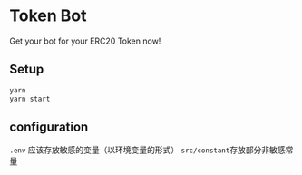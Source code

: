 # Token Bot

Get your bot for your ERC20 Token now!

## Setup
```bash
yarn
yarn start
```

## configuration
`.env` 应该存放敏感的变量（以环境变量的形式）
`src/constant`存放部分非敏感常量